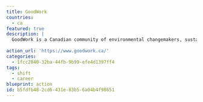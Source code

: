 ```yaml
---
title: GoodWork
countries:
  - ca
featured: true
description: |
  GoodWork is a Canadian community of environmental changemakers, sustainability professionals, job seekers and volunteers.
  
action_url: 'https://www.goodwork.ca/'
categories:
  - 1fcc2840-32ba-44fb-9b99-efe4d1397ff4
tags:
  - shift
  - career
blueprint: action
id: b5fdfb48-2cd6-431e-83b5-6a04b4f98651
---
```

